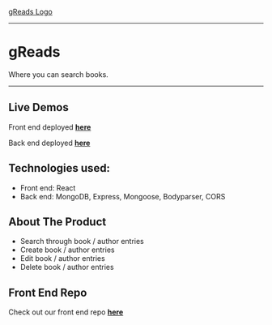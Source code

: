 [gReads Logo](#)
___
# gReads
Where you can search books.
___
## Live Demos
Front end deployed **[here](https://gread-frontend.herokuapp.com/)**

Back end deployed **[here](http://gread-backend.herokuapp.com/)**

## Technologies used:

 - Front end: React
 - Back end: MongoDB, Express, Mongoose, Bodyparser, CORS

## About The Product
 - Search through book / author entries
 - Create book / author entries
 - Edit book / author entries
 - Delete book / author entries

## Front End Repo
Check out our front end repo **[here](https://github.com/rusticpenguin/gReads)**

